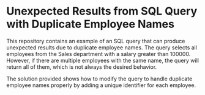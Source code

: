 # Unexpected Results from SQL Query with Duplicate Employee Names

This repository contains an example of an SQL query that can produce unexpected results due to duplicate employee names. The query selects all employees from the Sales department with a salary greater than 100000. However, if there are multiple employees with the same name, the query will return all of them, which is not always the desired behavior. 

The solution provided shows how to modify the query to handle duplicate employee names properly by adding a unique identifier for each employee.